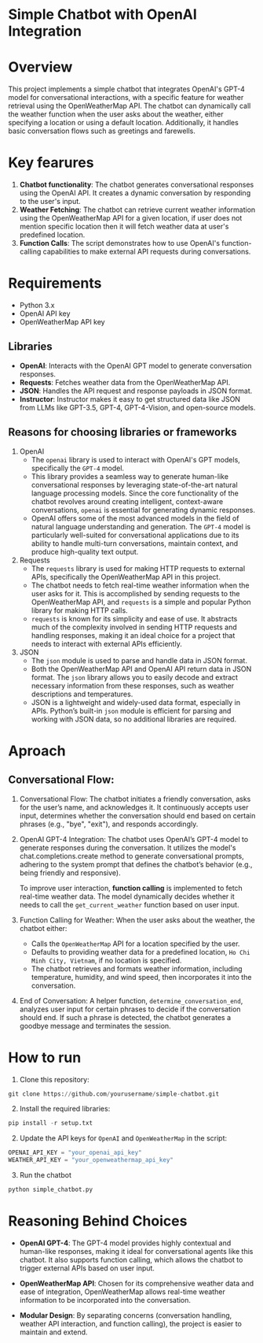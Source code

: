 # Simple Chatbot with OpenAI Integration

# Overview

This project implements a simple chatbot that integrates OpenAI's GPT-4 model for conversational interactions, with a specific feature for weather retrieval using the OpenWeatherMap API. The chatbot can dynamically call the weather function when the user asks about the weather, either specifying a location or using a default location. Additionally, it handles basic conversation flows such as greetings and farewells.

# Key fearures

1. **Chatbot functionality**: The chatbot generates conversational responses using the OpenAI API. It creates a dynamic conversation by responding to the user's input.
2. **Weather Fetching**: The chatbot can retrieve current weather information using the OpenWeatherMap API for a given location, if user does not mention specific location then it will fetch weather data at user's predefined location.
3. **Function Calls**: The script demonstrates how to use OpenAI's function-calling capabilities to make external API requests during conversations.

# Requirements

- Python 3.x
- OpenAI API key
- OpenWeatherMap API key

## Libraries

- **OpenAI**: Interacts with the OpenAI GPT model to generate conversation responses.
- **Requests**: Fetches weather data from the OpenWeatherMap API.
- **JSON**: Handles the API request and response payloads in JSON format.
- **Instructor**: Instructor makes it easy to get structured data like JSON from LLMs like GPT-3.5, GPT-4, GPT-4-Vision, and open-source models.

## Reasons for choosing libraries or frameworks

1. OpenAI
   - The `openai` library is used to interact with OpenAI's GPT models, specifically the `GPT-4` model.
   - This library provides a seamless way to generate human-like conversational responses by leveraging state-of-the-art natural language processing models. Since the core functionality of the chatbot revolves around creating intelligent, context-aware conversations, `openai` is essential for generating dynamic responses.
   - OpenAI offers some of the most advanced models in the field of natural language understanding and generation. The `GPT-4` model is particularly well-suited for conversational applications due to its ability to handle multi-turn conversations, maintain context, and produce high-quality text output.
2. Requests
   - The `requests` library is used for making HTTP requests to external APIs, specifically the OpenWeatherMap API in this project.
   - The chatbot needs to fetch real-time weather information when the user asks for it. This is accomplished by sending requests to the OpenWeatherMap API, and `requests` is a simple and popular Python library for making HTTP calls.
   - `requests` is known for its simplicity and ease of use. It abstracts much of the complexity involved in sending HTTP requests and handling responses, making it an ideal choice for a project that needs to interact with external APIs efficiently.
3. JSON
   - The `json` module is used to parse and handle data in JSON format.
   - Both the OpenWeatherMap API and OpenAI API return data in JSON format. The `json` library allows you to easily decode and extract necessary information from these responses, such as weather descriptions and temperatures.
   - JSON is a lightweight and widely-used data format, especially in APIs. Python’s built-in `json` module is efficient for parsing and working with JSON data, so no additional libraries are required.

# Aproach

## Conversational Flow:

1. Conversational Flow:
   The chatbot initiates a friendly conversation, asks for the user’s name, and acknowledges it. It continuously accepts user input, determines whether the conversation should end based on certain phrases (e.g., "bye", "exit"), and responds accordingly.

2. OpenAI GPT-4 Integration:
   The chatbot uses OpenAI’s GPT-4 model to generate responses during the conversation. It utilizes the model's chat.completions.create method to generate conversational prompts, adhering to the system prompt that defines the chatbot’s behavior (e.g., being friendly and responsive).

   To improve user interaction, **function calling** is implemented to fetch real-time weather data. The model dynamically decides whether it needs to call the `get_current_weather` function based on user input.

3. Function Calling for Weather:
   When the user asks about the weather, the chatbot either:

   - Calls the `OpenWeatherMap` API for a location specified by the user.
   - Defaults to providing weather data for a predefined location, `Ho Chi Minh City, Vietnam`, if no location is specified.
   - The chatbot retrieves and formats weather information, including temperature, humidity, and wind speed, then incorporates it into the conversation.

4. End of Conversation:
   A helper function, `determine_conversation_end`, analyzes user input for certain phrases to decide if the conversation should end. If such a phrase is detected, the chatbot generates a goodbye message and terminates the session.

# How to run

1. Clone this repository:

```python
git clone https://github.com/yourusername/simple-chatbot.git
```

2. Install the required libraries:

```python
pip install -r setup.txt
```

2. Update the API keys for `OpenAI` and `OpenWeatherMap` in the script:

```python
OPENAI_API_KEY = "your_openai_api_key"
WEATHER_API_KEY = "your_openweathermap_api_key"
```

3. Run the chatbot

```python
python simple_chatbot.py
```

# Reasoning Behind Choices

- **OpenAI GPT-4**: The GPT-4 model provides highly contextual and human-like responses, making it ideal for conversational agents like this chatbot. It also supports function calling, which allows the chatbot to trigger external APIs based on user input.

- **OpenWeatherMap API**: Chosen for its comprehensive weather data and ease of integration, OpenWeatherMap allows real-time weather information to be incorporated into the conversation.

- **Modular Design**: By separating concerns (conversation handling, weather API interaction, and function calling), the project is easier to maintain and extend.
